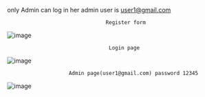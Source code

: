 only Admin can log in her admin user is user1@gmail.com 

                                    Register form

![image](https://github.com/user-attachments/assets/33cf528a-4eb5-4782-a16c-8ca9a437be7e)

                                     Login page

![image](https://github.com/user-attachments/assets/3aa86282-be20-4038-af41-788ee88b783b)

                        Admin page(user1@gmail.com) password 12345

![image](https://github.com/user-attachments/assets/c28cee9f-b5a2-4539-8730-aa73cce6559a)

